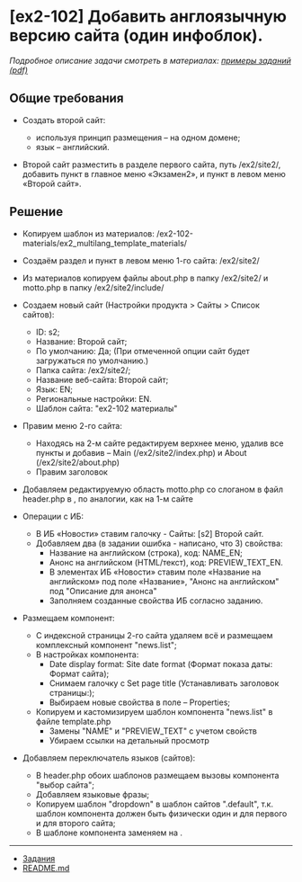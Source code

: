 # [ex2-102] Добавить англоязычную версию сайта (один инфоблок).

*Подробное описание задачи смотреть в материалах: [примеры заданий (pdf)](../pubinfo/Ex2AllType.pdf)*

## Общие требования 

* Создать второй сайт:
    * используя принцип размещения – на одном домене;
    * язык – английский.

* Второй сайт разместить в разделе первого сайта, путь /ex2/site2/, добавить пункт в главное меню «Экзамен2», и пункт в левом меню «Второй сайт».

## Решение

* Копируем шаблон из материалов: /ex2-102-materials/ex2_multilang_template_materials/

* Создаём раздел и пункт в левом меню 1-го сайта: /ex2/site2/

* Из материалов копируем файлы about.php в папку /ex2/site2/ и motto.php в папку /ex2/site2/include/

* Создаем новый сайт (Настройки продукта > Сайты > Список сайтов):
    * ID: s2;
    * Название: Второй сайт;
    * По умолчанию: Да; (При отмеченной опции сайт будет загружаться по умолчанию.)
    * Папка сайта: /ex2/site2/;
    * Название веб-сайта: Второй сайт;
    * Язык: EN;
    * Региональные настройки: EN.
    * Шаблон сайта: "ex2-102 материалы"
    
* Правим меню 2-го сайта:
    * Находясь на 2-м сайте редактируем верхнее меню, удалив все пункты и добавив – Main (/ex2/site2/index.php) и About (/ex2/site2/about.php)
    * Правим заголовок

* Добавляем редактируемую область motto.php со слоганом в файл header.php в <td id="banner-slogan">, по аналогии, как на 1-м сайте
    
* Операции с ИБ:
    * В ИБ «Новости» ставим галочку - Сайты: [s2] Второй сайт. 
    * Добавляем два (в задании ошибка - написано, что 3) свойства:
        * Название на английском (строка), код: NAME_EN;
        * Анонс на английском (HTML/текст), код: PREVIEW_TEXT_EN.
        * В элементах ИБ «Новости» ставим поле «Название на английском» под поле «Название», "Анонс на английском" под "Описание для анонса"
        * Заполняем созданные свойства ИБ согласно заданию.

* Размещаем компонент:
    * С индексной страницы 2-го сайта удаляем всё и размещаем комплексный компонент "news.list";
    * В настройках компонента:
        * Date display format: Site date format (Формат показа даты: Формат сайта);
        * Снимаем галочку с Set page title (Устанавливать заголовок страницы:);
        * Выбираем новые свойства в поле – Properties;
    * Копируем и кастомизируем шаблон компонента "news.list" в файле template.php
        * Замены "NAME" и "PREVIEW_TEXT" с учетом свойств
        * Убираем ссылки на детальный просмотр

* Добавляем переключатель языков (сайтов):
    * В header.php обоих шаблонов размещаем вызовы компонента "выбор сайта";
    * Добавляем языковые фразы;
    * Копируем шаблон "dropdown" в шаблон сайтов ".default", т.к. шаблон компонента должен быть физически один и для первого и для второго сайта;
    * В шаблоне компонента заменяем <?=$arSite["NAME"]?> на <?=$arSite["LANG"]?>.

____
* [Задания](tasks.md)
* [README.md](../../README.md)